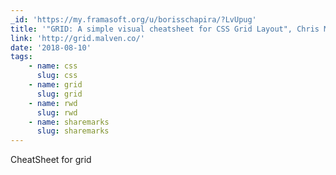 ```yaml
---
_id: 'https://my.framasoft.org/u/borisschapira/?LvUpug'
title: '"GRID: A simple visual cheatsheet for CSS Grid Layout", Chris Malven'
link: 'http://grid.malven.co/'
date: '2018-08-10'
tags:
    - name: css
      slug: css
    - name: grid
      slug: grid
    - name: rwd
      slug: rwd
    - name: sharemarks
      slug: sharemarks
---
```


<div class="markdown"><p>CheatSheet for grid
</p></div>
